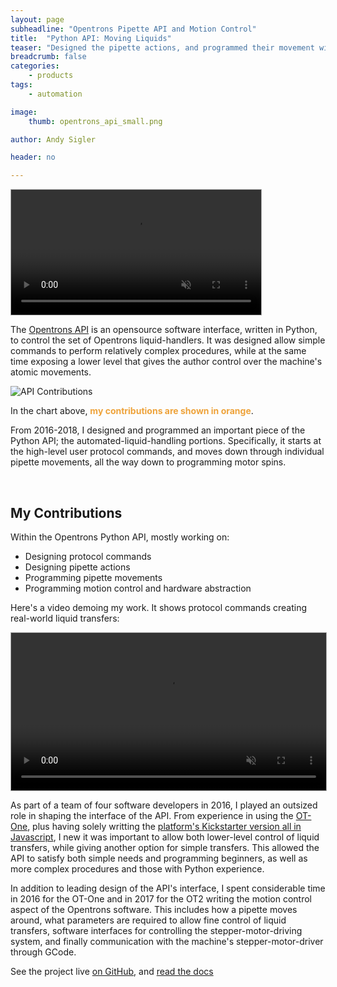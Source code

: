 ```yaml
---
layout: page
subheadline: "Opentrons Pipette API and Motion Control"
title:  "Python API: Moving Liquids"
teaser: "Designed the pipette actions, and programmed their movement within the Opentrons liquid-handler Python API"
breadcrumb: false
categories:
    - products
tags:
    - automation

image:
    thumb: opentrons_api_small.png

author: Andy Sigler

header: no

---
```


<video id="vid_aspirate" style="width:100%;max-width:400px; height:auto; border:1px solid #aaa" width="854" height="480" controls loop muted>
  <source src="{{site.url}}/images/aspirate-loop.webm" type="video/webm">
  <source src="{{site.url}}/images/aspirate-loop.ogv" type="video/ogg">
  <source src="{{site.url}}/images/aspirate-loop.mp4" type="video/mp4">
</video>
<script type="text/javascript">
    var vid_aspirate = document.getElementById('vid_aspirate');
    vid_aspirate.removeAttribute('controls');
    vid_aspirate.addEventListener('canplaythrough', function(e){
        vid_aspirate.play();
    })
</script>

The [Opentrons API](https://docs.opentrons.com/) is an opensource software interface, written in Python, to control the set of Opentrons liquid-handlers. It was designed allow simple commands to perform relatively complex procedures, while at the same time exposing a lower level that gives the author control over the machine's atomic movements.

![API Contributions]({{site.url}}/images/opentrons_api_contributions_chart.png)

In the chart above, <strong style="color:#EEA33B">my contributions are shown in orange</strong>.

From 2016-2018, I designed and programmed an important piece of the Python API; the automated-liquid-handling portions. Specifically, it starts at the high-level user protocol commands, and moves down through individual pipette movements, all the way down to programming motor spins.

<br />

## My Contributions

Within the Opentrons Python API, mostly working on:

 - Designing protocol commands
 - Designing pipette actions
 - Programming pipette movements
 - Programming motion control and hardware abstraction

Here's a video demoing my work. It shows protocol commands creating real-world liquid transfers:

<video id="vid_demo" style="width:100%;max-width:600px; height:auto; border:1px solid #aaa" width="1280" height="720" controls loop muted>
  <source src="{{site.url}}/images/opentrons_api.webm" type="video/webm">
  <source src="{{site.url}}/images/opentrons_api.ogv" type="video/ogg">
  <source src="{{site.url}}/images/opentrons_api.mp4" type="video/mp4">
</video>
<script type="text/javascript">
    var vid_demo = document.getElementById('vid_demo');
    vid_demo.removeAttribute('controls');
    vid_demo.addEventListener('canplaythrough', function(e){
        vid_demo.play();
    })
</script>

As part of a team of four software developers in 2016, I played an outsized role in shaping the interface of the API. From experience in using the [OT-One](https://shop.opentrons.com/collections/ot-one-s-robot-and-accessories), plus having solely writting the [platform's Kickstarter version all in Javascript]({{site.url}}/projects/opentrons-platform-prototype), I new it was important to allow both lower-level control of liquid transfers, while giving another option for simple transfers. This allowed the API to satisfy both simple needs and programming beginners, as well as more complex procedures and those with Python experience.

In addition to leading design of the API's interface, I spent considerable time in 2016 for the OT-One and in 2017 for the OT2 writing the motion control aspect of the Opentrons software. This includes how a pipette moves around, what parameters are required to allow fine control of liquid transfers, software interfaces for controlling the stepper-motor-driving system, and finally communication with the machine's stepper-motor-driver through GCode.

See the project live [on GitHub](https://github.com/opentrons/opentrons), and [read the docs](https://docs.opentrons.com/atomic%20commands.html)

<!--
## How to Use: Python API Tutorial

Python was chosen to drive the Opentrons' backend because of the language's prevalence in the scientific community. So because we're working with Python, we need to first import our instruments (the pipettes) and our labware (the plates, tip-racks, etc.):

{% highlight python3 %}
from opentrons import instruments, labware
{% endhighlight %}

Before we can get started, we need to know about [the Opentrons deck](https://docs.opentrons.com/labware.html#placing-labware-on-the-robot-deck). This is a set of slotted inserts that fit standard labware, so they do not move during a protocol. You'll notice in the picture below that each "slot" on the deck is numbered, so that when our protocol creates a new labware we can easily assign it's location to a numbered slot.

![Opentrons Deck]({{site.url}}/images/opentrons-deck-small.png)
![Opentrons Deck]({{site.url}}/images/opentrons-full-deck-small.jpg)

Now let's pretend we have a [trough](https://docs.opentrons.com/labware.html#troughs) filled with some sample, and we want to transfer that sample to a [well plate](https://docs.opentrons.com/labware.html#pcr-flat). The software contains accurate three-dimensional representations of these labwares, and the API can load them into your protocol like so:

{% highlight python3 %}
trough = labware.load('trough-12row', slot='1')
plate = labware.load('96-PCR-flat', slot='2')
{% endhighlight %}

Next we need a [pipette](https://docs.opentrons.com/pipettes.html), which also need a [tip rack](https://docs.opentrons.com/labware.html#tipracks) which holds disposable tips for sterile liquid transfers. For the pipettes, let's use a 300uL single-channel, and put it on the OT2's left mount:

{% highlight python3 %}
tips = labware.load('opentrons-tiprack-300ul', slot='3')
pipette = instruments.P300_Single(mount='left', tip_racks=[tips])
{% endhighlight %}

With our labware and pipettes ready, we can start transferring liquids!

As of this writing, the API has loosely speaking two layers of liquid-handling commands, the documentation names "atomic" and "complex".

The [atomic commands](https://docs.opentrons.com/atomic%20commands.html) can be thought of as individual movements, controllable and sequencable through the API. Below are a set of atomic commands which do the following:

- Pick up a new tip from the tip rack
- Aspirate 100uL from the trough's A1 position
- Dispense 100uL to the plate's A1 position
- Drop the tip inside the deck's trash

{% highlight python3 %}
pipette.pick_up_tip()
pipette.aspirate(100, trough.wells('A1'))
pipette.dispense(100, trough.wells('A1'))
pipette.drop_tip()
{% endhighlight %}

To add some complexity, we can fit in a few more atomic commands to give even more fine-tuned control over the liquid's movement:

{% highlight python3 %}
pipette.pick_up_tip()
pipette.aspirate(100, trough.wells('A1'))
pipette.touch_tip()
pipette.air_gap(20)
pipette.dispense(100, trough.wells('A1'))
pipette.blow_out()
pipette.drop_tip()
{% endhighlight %}

To make it easier to read, you can also chain together pipette commands:

{% highlight python3 %}
pipette.pick_up_tip()
pipette.aspirate(100, trough.wells('A1')).touch_tip().air_gap(20)
pipette.dispense(100, trough.wells('A1')).blow_out()
pipette.drop_tip()
{% endhighlight %}

The [complex commands](https://docs.opentrons.com/complex%20commands.html) are one level higher, and hide the many details you are show when using atomic commands. To perform a similar liquid transfer as above, we can us the following complex command:

 {% highlight python3 %}
pipette.transfer(100, trough.wells('A1'), plate.wells('A1'))
{% endhighlight %}

That single line will automatically pick up a tip, transfer the 100uL, then drop the tip. These complex commands are much easier to understand, more approachable to beginners, while the trade-off is less control.

There is much more detail you can read in the documentaion linked to throughout this post.
 -->
